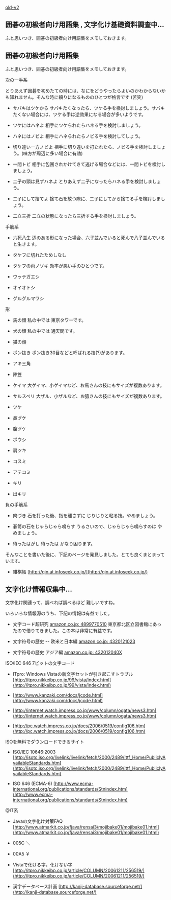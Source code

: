 [old-v2](ig070531-orig.html)

## 囲碁の初級者向け用語集 , 文字化け基礎資料調査中…

ふと思いつき、囲碁の初級者向け用語集をメモしておきます。


## 囲碁の初級者向け用語集

ふと思いつき、囲碁の初級者向け用語集をメモしておきます。

次の一手系

とりあえず囲碁を初めたての時には、なにをどうやったらよいのかわからないかも知れません。そんな時に頼りになるもののひとつが格言です (苦笑)


* サバキはツケから
  サバキたくなったら、ツケる手を検討しましょう。サバキたくない場合には、ツケる手は逆効果になる場合が多いようです。
  
* ツケにはハネよ
  相手にツケられたらハネる手を検討しましょう。
  
* ハネにはノビよ
  相手にハネられたらノビる手を検討してしょう。
  
* 切り違い一方ノビよ
  相手に切り違いを打たれたら、ノビる手を検討しましょう。(味方が周辺に多い場合に有効)
  
* 一間トビ
  相手に包囲されかけてきて逃げる場合などには、一間トビを検討しましょう。
  
* 二子の頭は見ずハネよ
  とりあえず二子になったらハネる手を検討しましょう。
  
* 二子にして捨てよ
  捨て石を放つ際に、二子にしてから捨てる手を検討しましょう。
  
* 二立三折
  二立の状態になったら三折する手を検討しましょう。

手筋系


* 六死八生
  辺のある形になった場合、六子並んでいると死んで八子並んでいると生きます。
  
* タケフに切れたためしなし
  
* タケフの両ノゾキ
  効率が悪い手のひとつです。
  
* ウッテガエシ
  
* オイオトシ
  
* グルグルマワシ

形


* 馬の顔
  私の中では 東京タワーです。
  
* 犬の顔
  私の中では 通天閣です。
  
* 猫の顔
  
* ポン抜き
  ポン抜き30目などと呼ばれる技(?)があります。
  
* アキ三角
  
* 陣笠
  
* ケイマ
  大ゲイマ、小ゲイマなど、お馬さんの技にもサイズが複数あります。
  
* サルスベリ
  大ザル、小ザルなど、お猿さんの技にもサイズが複数あります。
  
* ツケ
  
* 鼻ヅケ
  
* 腹ヅケ
  
* ボウシ
  
* 肩ツキ
  
* コスミ
  
* アテコミ
  
* キリ
  
* 出キリ

  
負の手筋系


* 肉づき
  石を打った後、指を離さずに じりじりと粘る技。やめましょう。
  
* 碁笥の石をじゃらじゃら鳴らす
  うるさいので、じゃらじゃら鳴らすのは やめましょう。
  
* 待ったはがし
  待ったは かなり困ります。

そんなことを書いた後に、下記のページを発見しました。とても良くまとまっています。


* 雑棋帳
  [http://qin.at.infoseek.co.jp/](http://qin.at.infoseek.co.jp/)

## 文字化け情報収集中…

文字化け関連って、調べれば調べるほど 難しいですね。

いろいろな情報源のうち、下記の情報は有益でした。


* 文字コード超研究
  [amazon.co.jp: 4899770510](http://www.amazon.co.jp/exec/obidos/ASIN/4899770510/igapyondiary-22)
  東京都北区立図書館にあったので借りてきました。この本は非常に有益です。
  
* 文字符号の歴史 -- 欧米と日本編
  [amazon.co.jp: 4320121023](http://www.amazon.co.jp/exec/obidos/ASIN/4320121023/igapyondiary-22)
  
* 文字符号の歴史 アジア編
  [amazon.co.jp: 432012040X](http://www.amazon.co.jp/exec/obidos/ASIN/432012040X/igapyondiary-22)

ISO/IEC 646
7ビットの文字コード


* ITpro: Windows Vistaの新文字セットが引き起こすトラブル
  [http://itpro.nikkeibp.co.jp/99/vista/index.html](http://itpro.nikkeibp.co.jp/99/vista/index.html)


* [http://www.kanzaki.com/docs/jcode.html](http://www.kanzaki.com/docs/jcode.html)
  
* [http://internet.watch.impress.co.jp/www/column/ogata/news3.htm](http://internet.watch.impress.co.jp/www/column/ogata/news3.htm)
  
* [http://pc.watch.impress.co.jp/docs/2006/0519/config106.htm](http://pc.watch.impress.co.jp/docs/2006/0519/config106.htm)

ISOを無料でダウンロードできるサイト


* ISO/IEC 10646:2003
  [http://isotc.iso.org/livelink/livelink/fetch/2000/2489/Ittf_Home/PubliclyAvailableStandards.htm](http://isotc.iso.org/livelink/livelink/fetch/2000/2489/Ittf_Home/PubliclyAvailableStandards.htm)
  
* ISO 646 (ECMA-6)
  [http://www.ecma-international.org/publications/standards/Stnindex.htm](http://www.ecma-international.org/publications/standards/Stnindex.htm)

@IT系


* Javaの文字化け対策FAQ
  [http://www.atmarkit.co.jp/fjava/rensai3/mojibake01/mojibake01.html](http://www.atmarkit.co.jp/fjava/rensai3/mojibake01/mojibake01.html)


* 005C ＼
  
* 00A5 ￥


* Vistaで化ける字，化けない字
  [http://itpro.nikkeibp.co.jp/article/COLUMN/20061211/256519/](http://itpro.nikkeibp.co.jp/article/COLUMN/20061211/256519/)


* 漢字データベース計画
  [http://kanji-database.sourceforge.net/](http://kanji-database.sourceforge.net/)